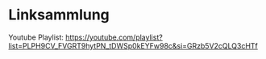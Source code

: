 # Linksammlung
Youtube Playlist: https://youtube.com/playlist?list=PLPH9CV_FVGRT9hytPN_tDWSp0kEYFw98c&si=GRzb5V2cQLQ3cHTf
